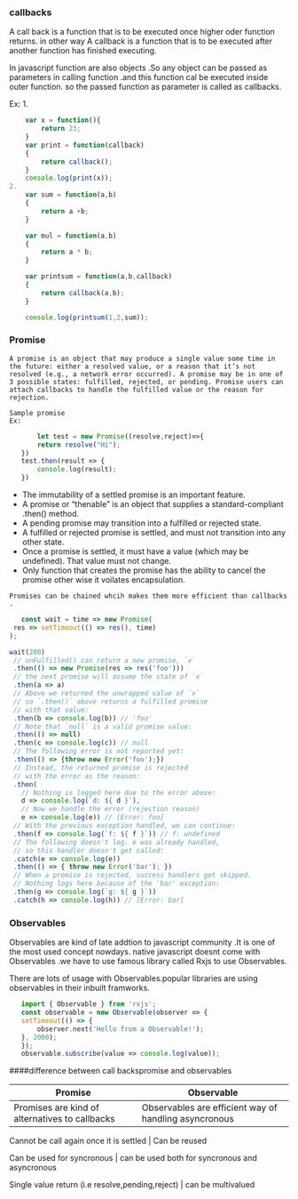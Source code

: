 ### callbacks
A call back is a function that is to be executed once higher oder function returns.
in other way A callback is a function that is to be executed after another function has finished executing.

In javascript function are also objects .So any object can be passed as parameters in calling function .and this function cal be executed inside outer function.
so the passed function as parameter is called as callbacks.


Ex:
1.  
```javascript
    var x = function(){
        return 23;
    }
    var print = function(callback)
    {
        return callback();
    }
    console.log(print(x));
2. 
    var sum = function(a,b)
    {
        return a +b;
    }

    var mul = function(a,b)
    {
        return a * b;
    }

    var printsum = function(a,b,callback)
    {
        return callback(a,b);
    }

    console.log(printsum(1,2,sum));
```
### Promise
    A promise is an object that may produce a single value some time in the future: either a resolved value, or a reason that it’s not resolved (e.g., a network error occurred). A promise may be in one of 3 possible states: fulfilled, rejected, or pending. Promise users can attach callbacks to handle the fulfilled value or the reason for rejection.
    
    Sample promise 
    Ex:
 ```javascript
        let test = new Promise((resolve,reject)=>{
        return resolve("Hi");
    })
    test.then(result => {
        console.log(result);
    })
 ```


*    The immutability of a settled promise is an important feature.
*    A promise or “thenable” is an object that supplies a standard-compliant .then() method.
*    A pending promise may transition into a fulfilled or rejected state.
*    A fulfilled or rejected promise is settled, and must not transition into any other state.
*    Once a promise is settled, it must have a value (which may be undefined). That value must not         change.
*    Only function that creates the promise has the ability to cancel the promise other wise it            voilates encapsulation.


    Promises can be chained whcih makes them more efficient than callbacks .
 ```javascript
    const wait = time => new Promise(
  res => setTimeout(() => res(), time)
);

wait(200)
  // onFulfilled() can return a new promise, `x`
  .then(() => new Promise(res => res('foo')))
  // the next promise will assume the state of `x`
  .then(a => a)
  // Above we returned the unwrapped value of `x`
  // so `.then()` above returns a fulfilled promise
  // with that value:
  .then(b => console.log(b)) // 'foo'
  // Note that `null` is a valid promise value:
  .then(() => null)
  .then(c => console.log(c)) // null
  // The following error is not reported yet:
  .then(() => {throw new Error('foo');})
  // Instead, the returned promise is rejected
  // with the error as the reason:
  .then(
    // Nothing is logged here due to the error above:
    d => console.log(`d: ${ d }`),
    // Now we handle the error (rejection reason)
    e => console.log(e)) // [Error: foo]
  // With the previous exception handled, we can continue:
  .then(f => console.log(`f: ${ f }`)) // f: undefined
  // The following doesn't log. e was already handled,
  // so this handler doesn't get called:
  .catch(e => console.log(e))
  .then(() => { throw new Error('bar'); })
  // When a promise is rejected, success handlers get skipped.
  // Nothing logs here because of the 'bar' exception:
  .then(g => console.log(`g: ${ g }`))
  .catch(h => console.log(h)) // [Error: bar]
```

### Observables 
Observables are kind of late addtion to javascript community .It is one of the most used concept nowdays.
native javascript doesnt come with Observables .we have to use famous library called Rxjs to use Observables.

There are lots of usage with Observables.popular libraries are using observables in their inbuilt framworks.
 ```javascript
    import { Observable } from 'rxjs';
    const observable = new Observable(observer => {
    setTimeout(() => {
        observer.next('Hello from a Observable!');
    }, 2000);
    });
    observable.subscribe(value => console.log(value));
```
 
####difference between call backspromise and observables

Promise | Observable
------------ | -------------
Promises are kind of alternatives to callbacks | Observables are efficient way of handling asyncronous 

Cannot be call again once it is settled  | Can be reused

Can be used for syncronous | can be used both for syncronous and asyncronous

Single value return (i.e resolve,pending,reject) | can be multivalued



